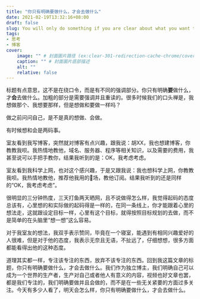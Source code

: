 ```yaml
---
title: "你只有明确要做什么，才会去做什么"
date: 2021-02-19T13:32:16+08:00
draft: false
slug: You will only do something if you are clear about what you want to do
tags:
- 思考
- 博客
cover:
    image: "" # 封面圖片路径 (ex:clear-301-redirection-cache-chrome/cover.jpg)
    caption: "" # 封面圖片底部描述
    alt: ""
    relative: false
---
```

标题有点意思，这不是在绕口令，而是有不同的强调部分。你只有明确**要**做什么，才**会**去做什么。加粗的部分是需要强调并且重读的。很多时候我们的口头禅是，我想做那个、我想要那样，但是想做和要做一样吗？

做之前问问自己，是不是真的想做、会做。

有时候想和会是两码事。

室友看到我写博客，突然就对博客有点兴趣，跟我说：胡XX，我也想建博客，你教教我呗。我热情地教他，域名、服务器、程序等相关知识，以及需要的费用，我甚至说可以手把手教你，结果我听到的是：OK，我考虑考虑。

室友看到我科学上网，也对这个感兴趣，于是又跟我说：我也想科学上网，你教教我呗。我热情地教他，推荐他我用的🐥场，教他订阅。结果我听到的还是同样的“OK，我考虑考虑”。

很明显的三分钟热度，三天打鱼两天晒网，且不说做得怎么样，我觉得起码的态度总该有，心里想的和实际做的起码得是一样的，在同一条线上，你才能跟着心里的想法走，这就跟设定目标一样，心里有这个目标，就得按照目标规划的去做，而不是简单的在头脑里“想一想”这么容易。

对于我室友的想法，我双手表示赞同，毕竟在一个寝室，能遇到有相同兴趣爱好的人很难，但是对于他的态度，我表示无奈且无语，不扯远了，仔细想想，很多方面都能看得出他的这种态度。

道理其实都一样，专注该专注的东西，放弃不该专注的东西。回到我这篇文章的标题，你只有明确要做什么，才会去做什么。我们作为独立博主，我们明确自己可以成为一个世界的生产者，生产对自己或者他人有意义的内容，视频也好文章也罢，都是我们专注的，我们明确要做并且会做的，而不是在一些无关紧要的方面过多关注。今天有多少人看了，明天会怎么样，你只有明确要做什么，才会去做什么。

